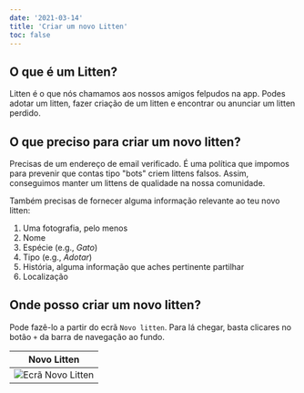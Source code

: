 ```yaml
---
date: '2021-03-14'
title: 'Criar um novo Litten'
toc: false
---
```


## O que é um Litten?

Litten é o que nós chamamos aos nossos amigos felpudos na app. Podes adotar um
litten, fazer criação de um litten e encontrar ou anunciar um litten perdido.

## O que preciso para criar um novo litten?

Precisas de um endereço de email verificado. É uma política que impomos para
prevenir que contas tipo "bots" criem littens falsos. Assim, conseguimos manter
um littens de qualidade na nossa comunidade.

Também precisas de fornecer alguma informação relevante ao teu novo litten:

1. Uma fotografia, pelo menos
1. Nome
1. Espécie (e.g., _Gato_)
1. Tipo (e.g., _Adotar_)
1. História, alguma informação que aches pertinente partilhar
1. Localização

## Onde posso criar um novo litten?

Pode fazê-lo a partir do ecrã `Novo litten`. Para lá chegar, basta clicares no
botão `+` da barra de navegação ao fundo.

| Novo Litten                              |
| ---------------------------------------- |
| ![Ecrã Novo Litten][create-new-litten-1] |

<!-- References -->

[create-new-litten-1]: /img/guides/create-new-litten-1.png
